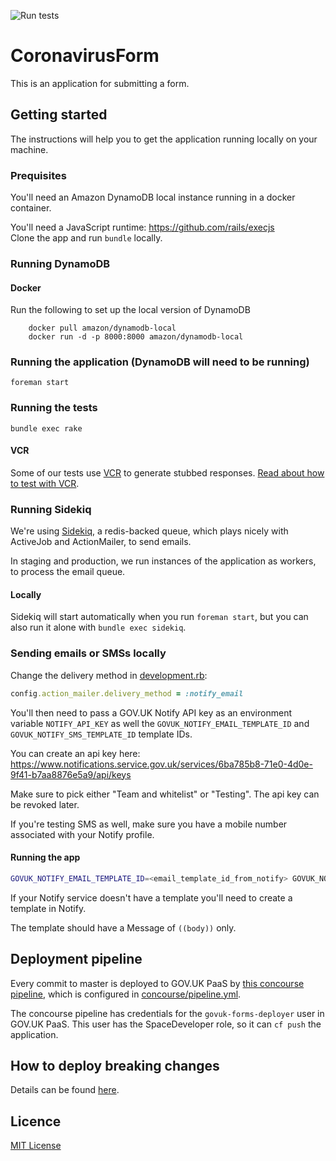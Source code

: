 ![Run tests](https://github.com/alphagov/govuk-coronavirus-vulnerable-people-form/workflows/Run%20tests/badge.svg)

# CoronavirusForm

This is an application for submitting a form.

## Getting started

The instructions will help you to get the application running
locally on your machine.

### Prequisites

You'll need an Amazon DynamoDB local instance running in a docker container.

You'll need a JavaScript runtime: https://github.com/rails/execjs  
Clone the app and run `bundle` locally.  

### Running DynamoDB

#### Docker
Run the following to set up the local version of DynamoDB

```
    docker pull amazon/dynamodb-local
    docker run -d -p 8000:8000 amazon/dynamodb-local
```

### Running the application (DynamoDB will need to be running)

    foreman start

### Running the tests

    bundle exec rake

#### VCR

Some of our tests use [VCR](https://github.com/vcr/vcr) to generate stubbed responses. [Read about how to test with VCR](docs/testing/testing_with_vcr.md).

### Running Sidekiq

We're using [Sidekiq][], a redis-backed queue, which plays nicely with ActiveJob
and ActionMailer, to send emails.

In staging and production, we run instances of the application as workers,
to process the email queue.

#### Locally

Sidekiq will start automatically when you run `foreman start`, but you can
also run it alone with `bundle exec sidekiq`.

### Sending emails or SMSs locally

Change the delivery method in [development.rb][]:

```ruby
config.action_mailer.delivery_method = :notify_email
```

You'll then need to pass a GOV.UK Notify API key as an environment variable
`NOTIFY_API_KEY` as well the `GOVUK_NOTIFY_EMAIL_TEMPLATE_ID` and
`GOVUK_NOTIFY_SMS_TEMPLATE_ID` template IDs.

You can create an api key here: https://www.notifications.service.gov.uk/services/6ba785b8-71e0-4d0e-9f41-b7aa8876e5a9/api/keys

Make sure to pick either "Team and whitelist" or "Testing". The api key can be revoked later.

If you're testing SMS as well, make sure you have a mobile number associated with your Notify profile.

#### Running the app

```bash
GOVUK_NOTIFY_EMAIL_TEMPLATE_ID=<email_template_id_from_notify> GOVUK_NOTIFY_SMS_TEMPLATE_ID=<sms_template_id_from_notify> NOTIFY_API_KEY=<your_api_key> foreman start
```

If your Notify service doesn't have a template you'll need to create a template in Notify.

The template should have a Message of `((body))` only.

[Sidekiq]: https://github.com/mperham/sidekiq
[development.rb]: config/environments/development.rb

## Deployment pipeline

Every commit to master is deployed to GOV.UK PaaS by
[this concourse pipeline](https://cd.gds-reliability.engineering/teams/govuk-tools/pipelines/govuk-corona-vulnerable-people-form),
which is configured in [concourse/pipeline.yml](concourse/pipeline.yml).

The concourse pipeline has credentials for the `govuk-forms-deployer` user in
GOV.UK PaaS. This user has the SpaceDeveloper role, so it can `cf push` the application.

## How to deploy breaking changes

Details can be found [here](docs/how-to-deploy-breaking-changes).

## Licence

[MIT License](LICENCE)
